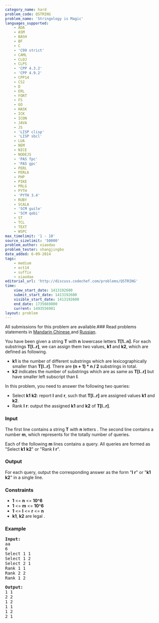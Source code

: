 ```yaml
---
category_name: hard
problem_code: QSTRING
problem_name: 'Stringology is Magic'
languages_supported:
    - ADA
    - ASM
    - BASH
    - BF
    - C
    - 'C99 strict'
    - CAML
    - CLOJ
    - CLPS
    - 'CPP 4.3.2'
    - 'CPP 4.9.2'
    - CPP14
    - CS2
    - D
    - ERL
    - FORT
    - FS
    - GO
    - HASK
    - ICK
    - ICON
    - JAVA
    - JS
    - 'LISP clisp'
    - 'LISP sbcl'
    - LUA
    - NEM
    - NICE
    - NODEJS
    - 'PAS fpc'
    - 'PAS gpc'
    - PERL
    - PERL6
    - PHP
    - PIKE
    - PRLG
    - PYTH
    - 'PYTH 3.4'
    - RUBY
    - SCALA
    - 'SCM guile'
    - 'SCM qobi'
    - ST
    - TCL
    - TEXT
    - WSPC
max_timelimit: '1 - 10'
source_sizelimit: '50000'
problem_author: xiaodao
problem_tester: shangjingbo
date_added: 6-09-2014
tags:
    - medium
    - oct14
    - suffix
    - xiaodao
editorial_url: 'http://discuss.codechef.com/problems/QSTRING'
time:
    view_start_date: 1413192600
    submit_start_date: 1413192600
    visible_start_date: 1413192600
    end_date: 1735669800
    current: 1493556981
layout: problem
---
```

All submissions for this problem are available.###  Read problems statements in [Mandarin Chinese ](http://www.codechef.com/download/translated/OCT14/mandarin/QSTRING.pdf) and [Russian](http://www.codechef.com/download/translated/OCT14/russian/QSTRING.pdf).

You have been given a string **T** with **n** lowercase letters **T\[1..n\]**. For each substrings **T\[l..r\]**, we can assign them two values, **k1** and **k2**, which are defined as following.

- **k1** is the number of different substrings which are lexicographically smaller than **T\[l..r\]**. There are **(n + 1) \* n / 2** substrings in total.
- **k2** indicates the number of substrings which are as same as **T\[l..r\]** but have smaller left subscript than **l**.

In this problem, you need to answer the following two queries:

- Select **k1** **k2**: report **l** and **r**, such that **T\[l..r\]** are assigned values **k1** and **k2**.
- Rank **l** **r**: output the assigned **k1** and **k2** of **T\[l..r\]**.

### Input

The first line contains a string **T** with **n** letters . The second line contains a number **m**, which represents for the totally number of queries.

Each of the following **m** lines contains a query. All queries are formed as "Select **k1** **k2**" or "Rank **l** **r**".

### Output

For each query, output the corresponding answer as the form "**l** **r**" or "**k1** **k2**" in a single line.

### Constraints

- **1** &lt;= **n** &lt;= **10^6**
- **1** &lt;= **m** &lt;= **10^6**
- **1** &lt;= **l** &lt;= **r** &lt;= **n**
- **k1**, **k2** are legal
.


### Example

<pre><b>Input:</b>
aa
6
Select 1 1
Select 1 2
Select 2 1
Rank 1 1
Rank 2 2
Rank 1 2
</pre>
<pre><b>Output:</b>
1 1
2 2
1 2
1 1
1 2
2 1
</pre>